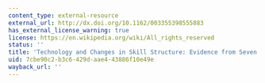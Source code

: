 ```yaml
---
content_type: external-resource
external_url: http://dx.doi.org/10.1162/003355398555883
has_external_license_warning: true
license: https://en.wikipedia.org/wiki/All_rights_reserved
status: ''
title: 'Technology and Changes in Skill Structure: Evidence from Seven OECD Countries'
uid: 7cbe90c2-b3c6-429d-aae4-43886f10e49e
wayback_url: ''
---
```

